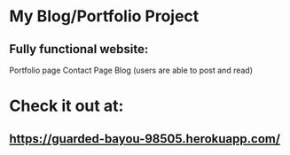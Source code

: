 # My Blog/Portfolio Project
## Fully functional website:
Portfolio page
Contact Page
Blog (users are able to post and read)
# Check it out at:
## https://guarded-bayou-98505.herokuapp.com/

